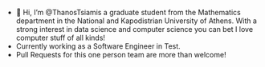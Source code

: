 - 👋 Hi, I’m @ThanosTsiamis a graduate student from the Mathematics department in the National and Kapodistrian University of Athens. With a strong interest in data science and computer science you can bet I love computer stuff of all kinds!
- Currently working as a Software Engineer in Test.
- Pull Requests for this one person team are more than welcome!

<!---
ThanosTsiamis/ThanosTsiamis is a ✨ special ✨ repository because its `README.md` (this file) appears on your GitHub profile.
You can click the Preview link to take a look at your changes.
--->
